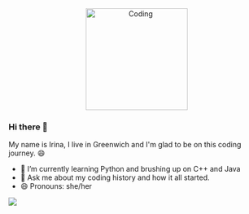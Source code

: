 <div align="center">
<img align="center" alt="Coding" width="200" src="https://www.ashg.org/wp-content/uploads/2019/10/Graphic-S-Nascent-Transcript-science-and-the-social-media-300x300.png" />
</div>

### Hi there 👋

My name is Irina, I live in Greenwich and I'm glad to be on this coding journey. 😄

- 🌱 I’m currently learning Python and brushing up on C++ and Java
- 💬 Ask me about my coding history and how it all started.
- 😄 Pronouns: she/her

![](https://komarev.com/ghpvc/?username=irina-andrei)
